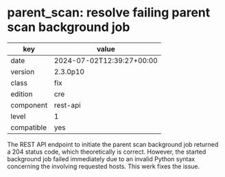 [//]: # (werk v2)
# parent_scan: resolve failing parent scan background job

key        | value
---------- | ---
date       | 2024-07-02T12:39:27+00:00
version    | 2.3.0p10
class      | fix
edition    | cre
component  | rest-api
level      | 1
compatible | yes

The REST API endpoint to initiate the parent scan background job
returned a 204 status code, which theoretically is correct. However,
the started background job failed immediately due to an invalid Python
syntax concerning the involving requested hosts. This werk fixes the issue.
